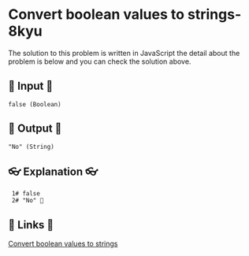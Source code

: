 # Convert boolean values to strings- 8kyu

The solution to this problem is written in JavaScript the detail about the problem is below and you can check the solution above.

## 🥚 Input 🥚

```
false (Boolean)
```

## 🐣 Output 🐣

```
"No" (String)
```

## 👓 Explanation 👓

```
 1# false
 2# "No" 🎉
```

## 🔗 Links 🔗

[Convert boolean values to strings](https://www.codewars.com/kata/53369039d7ab3ac506000467)
